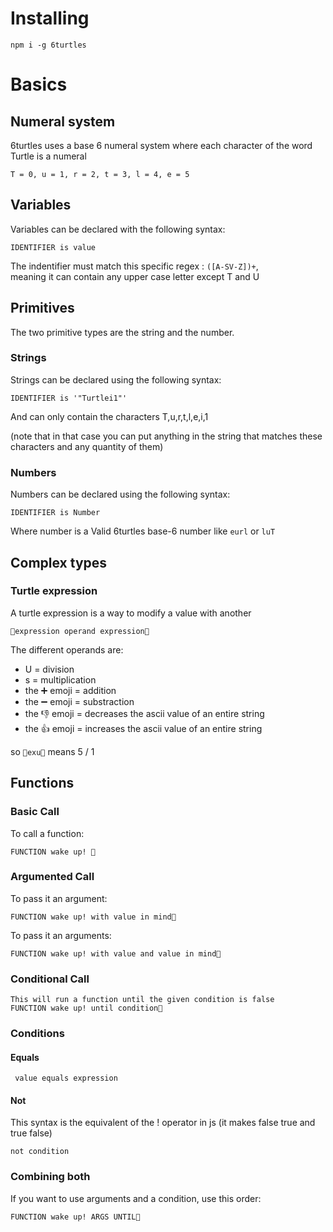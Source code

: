 # Installing

```
npm i -g 6turtles
```

# Basics

## Numeral system

6turtles uses a base 6 numeral system where each character of the word Turtle is a numeral

```
T = 0, u = 1, r = 2, t = 3, l = 4, e = 5
```
## Variables

Variables can be declared with the following syntax:

```
IDENTIFIER is value
```

The indentifier must match this specific regex : `([A-SV-Z])+`,  
meaning it can contain any upper case letter except T and U

## Primitives

The two primitive types are the string and the number.

### Strings 

Strings can be declared using the following syntax:

```
IDENTIFIER is '"Turtlei1"'
```

And can only contain the characters T,u,r,t,l,e,i,1

(note that in that case you can put anything in the string that matches these characters and any quantity of them)

### Numbers

Numbers can be declared using the following syntax:

```
IDENTIFIER is Number
```

Where number is a Valid 6turtles base-6 number like ``eurl`` or ``luT``


## Complex types

### Turtle expression

A turtle expression is a way to modify a value with another

``🐢expression operand expression🐢``

The different operands are:
* U = division
* s = multiplication
* the ➕ emoji = addition
* the ➖ emoji = substraction
* the 👎 emoji = decreases the ascii value of an entire string
* the 👍 emoji = increases the ascii value of an entire string

so ```🐢exu🐢``` means 5 / 1

## Functions

### Basic Call
To call a function:

```
FUNCTION wake up! 🐢
```

### Argumented Call

To pass it an argument:

```
FUNCTION wake up! with value in mind🐢
```

To pass it an arguments:

```
FUNCTION wake up! with value and value in mind🐢
```

### Conditional Call

```
This will run a function until the given condition is false
FUNCTION wake up! until condition🐢
```

### Conditions

#### Equals
```
 value equals expression
```

#### Not

This syntax is the equivalent of the ! operator in js (it makes false true and true false)

```
not condition
```

### Combining both

If you want to use arguments and a condition, use this order:

```
FUNCTION wake up! ARGS UNTIL🐢
```